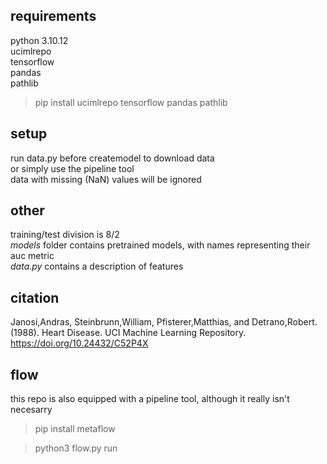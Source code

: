 ## requirements
python 3.10.12 \
ucimlrepo \
tensorflow \
pandas \
pathlib
>pip install ucimlrepo tensorflow pandas pathlib
## setup
run data.py before createmodel to download data \
or simply use the pipeline tool \
data with missing (NaN) values will be ignored
## other
training/test division is 8/2 \
*models* folder contains pretrained models, with names representing their auc metric \
*data.py* contains a description of features
## citation
Janosi,Andras, Steinbrunn,William, Pfisterer,Matthias, and Detrano,Robert. (1988). Heart Disease. UCI Machine Learning Repository.
https://doi.org/10.24432/C52P4X
## flow
this repo is also equipped with a pipeline tool, although it really isn't necesarry
>pip install metaflow

>python3 flow.py run